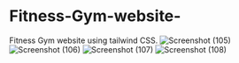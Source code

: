 # Fitness-Gym-website-
Fitness Gym website using tailwind CSS.
![Screenshot (105)](https://github.com/JagdishJR7/Fitness-Gym-website-/assets/122378408/c71f59a0-7773-4f1c-a766-0347b065f050)
![Screenshot (106)](https://github.com/JagdishJR7/Fitness-Gym-website-/assets/122378408/fd8b970a-b3e1-4514-afbc-29b57dc8aad0)
![Screenshot (107)](https://github.com/JagdishJR7/Fitness-Gym-website-/assets/122378408/dee31587-540f-4549-bbd1-590f23ceb5ae)
![Screenshot (108)](https://github.com/JagdishJR7/Fitness-Gym-website-/assets/122378408/2d155d39-d429-4790-b292-2135d07ecd66)
